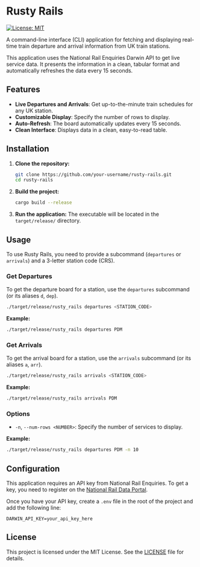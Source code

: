 # Rusty Rails

[![License: MIT](https://img.shields.io/badge/License-MIT-yellow.svg)](https://opensource.org/licenses/MIT)

A command-line interface (CLI) application for fetching and displaying real-time train departure and arrival information from UK train stations.

This application uses the National Rail Enquiries Darwin API to get live service data. It presents the information in a clean, tabular format and automatically refreshes the data every 15 seconds.

## Features

- **Live Departures and Arrivals**: Get up-to-the-minute train schedules for any UK station.
- **Customizable Display**: Specify the number of rows to display.
- **Auto-Refresh**: The board automatically updates every 15 seconds.
- **Clean Interface**: Displays data in a clean, easy-to-read table.

## Installation

1.  **Clone the repository:**
    ```sh
    git clone https://github.com/your-username/rusty-rails.git
    cd rusty-rails
    ```

2.  **Build the project:**
    ```sh
    cargo build --release
    ```

3.  **Run the application:**
    The executable will be located in the `target/release/` directory.

## Usage

To use Rusty Rails, you need to provide a subcommand (`departures` or `arrivals`) and a 3-letter station code (CRS).

### Get Departures

To get the departure board for a station, use the `departures` subcommand (or its aliases `d`, `dep`).

```sh
./target/release/rusty_rails departures <STATION_CODE>
```

**Example:**
```sh
./target/release/rusty_rails departures PDM
```

### Get Arrivals

To get the arrival board for a station, use the `arrivals` subcommand (or its aliases `a`, `arr`).

```sh
./target/release/rusty_rails arrivals <STATION_CODE>
```

**Example:**
```sh
./target/release/rusty_rails arrivals PDM
```

### Options

-   `-n`, `--num-rows <NUMBER>`: Specify the number of services to display.

**Example:**
```sh
./target/release/rusty_rails departures PDM -n 10
```

## Configuration

This application requires an API key from National Rail Enquiries. To get a key, you need to register on the [National Rail Data Portal](https://opendata.nationalrail.co.uk/).

Once you have your API key, create a `.env` file in the root of the project and add the following line:

```
DARWIN_API_KEY=your_api_key_here
```

## License

This project is licensed under the MIT License. See the [LICENSE](LICENSE) file for details.